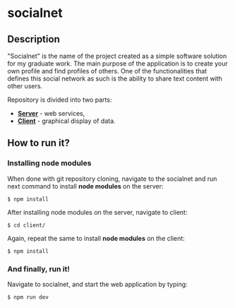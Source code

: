 # socialnet

## Description
"Socialnet" is the name of the project created as a simple software solution for my graduate work. The main purpose of the application is to create your own profile and find profiles of others. One of the functionalities that defines this social network as such is the ability to share text content with other users.

Repository is divided into two parts:
* [**Server**](https://github.com/corlukantonio/socialnet) - web services,
* [**Client**](https://github.com/corlukantonio/socialnet/tree/master/client) - graphical display of data.

## How to run it?

### Installing node modules
When done with git repository cloning, navigate to the socialnet and run next command to install **node modules** on the server:
```
$ npm install
```

After installing node modules on the server, navigate to client:
```
$ cd client/
```

Again, repeat the same to install **node modules** on the client:
```
$ npm install
```

### And finally, run it!
Navigate to socialnet, and start the web application by typing:
```
$ npm run dev
```
